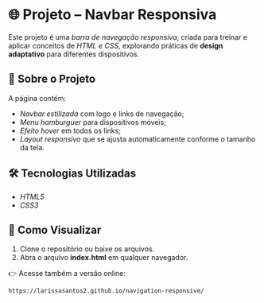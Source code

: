 # 🌐 Projeto – Navbar Responsiva  

Este projeto é uma *barra de navegação responsiva*, criada para treinar e aplicar conceitos de *HTML e CSS*, explorando práticas de **design adaptativo** para diferentes dispositivos.  

## 📌 Sobre o Projeto  
A página contém:  
- *Navbar estilizada* com logo e links de navegação;  
- *Menu hamburguer* para dispositivos móveis;  
- *Efeito hover* em todos os links;  
- *Layout responsivo* que se ajusta automaticamente conforme o tamanho da tela.  

## 🛠 Tecnologias Utilizadas  
- *HTML5*  
- *CSS3*  

## 👀 Como Visualizar  
1. Clone o repositório ou baixe os arquivos.  
2. Abra o arquivo **index.html** em qualquer navegador.  

👉 Acesse também a versão online:  
```bash
https://larissasantos2.github.io/navigation-responsive/
